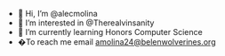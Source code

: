 - 👋 Hi, I’m @alecmolina
- 👀 I’m interested in @Therealvinsanity
- 🌱 I’m currently learning Honors Computer Science
- �To reach me email amolina24@belenwolverines.org

<!---
alecmolina/alecmolina is a ✨ special ✨ repository because its `README.md` (this file) appears on your GitHub profile.
You can click the Preview link to take a look at your changes.
--->
